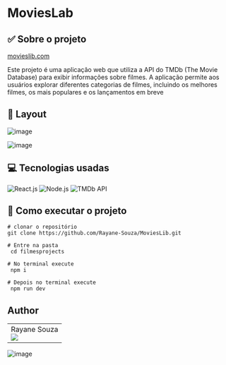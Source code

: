 # MoviesLab

## ✅ Sobre o projeto
[movieslib.com](https://movies-lib-rho.vercel.app/)

Este projeto é uma aplicação web que utiliza a API do TMDb (The Movie Database) para exibir informações sobre filmes. A aplicação permite aos usuários explorar diferentes categorias de filmes, incluindo os melhores filmes, os mais populares e os lançamentos em breve

## 🔗 Layout
![image](https://github.com/user-attachments/assets/ef57b466-77c1-4e31-8f3b-8bbeb599bd6f)

![image](https://github.com/user-attachments/assets/196e1f64-47ab-43e7-a8d0-6c0c2b29329d)


## 💻 Tecnologias usadas

![React.js](https://img.shields.io/badge/-React.js-0D1117?style=for-the-badge&logo=react&logoColor=61DAFB&labelColor=0D1117)
![Node.js](https://img.shields.io/badge/-Node.js-0D1117?style=for-the-badge&logo=node.js&logoColor=339933&labelColor=0D1117)
![TMDb API](https://img.shields.io/badge/TMDb_API-000000?style=for-the-badge&logo=tmdb&logoColor=03A9F4&labelColor=000000)



## 📌 Como executar o projeto

```
# clonar o repositório
git clone https://github.com/Rayane-Souza/MoviesLib.git

# Entre na pasta
 cd filmesprojects

# No terminal execute 
 npm i

# Depois no terminal execute 
 npm run dev

```
## Author

<table>
  <tr>
    <td>
      Rayane Souza<br>
      <a href="https://www.linkedin.com/in/rayanekelly/" target="_blank">
        <img src="https://img.shields.io/badge/LinkedIn-0077B5?style=for-the-badge&logo=linkedin&logoColor=white" target="_blank">
      </a>
    </td>
    
</table>






![image](https://github.com/user-attachments/assets/9f844482-bd85-4634-87ee-dbe6822da239)

